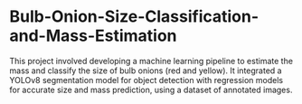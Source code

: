 # Bulb-Onion-Size-Classification-and-Mass-Estimation
This project involved developing a machine learning pipeline to estimate the mass and classify the size of bulb onions (red and yellow). It integrated a YOLOv8 segmentation model for object detection with regression models for accurate size and mass prediction, using a dataset of annotated images.
